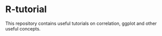 # R-tutorial
This repository contains useful tutorials on correlation, ggplot and other useful concepts.
